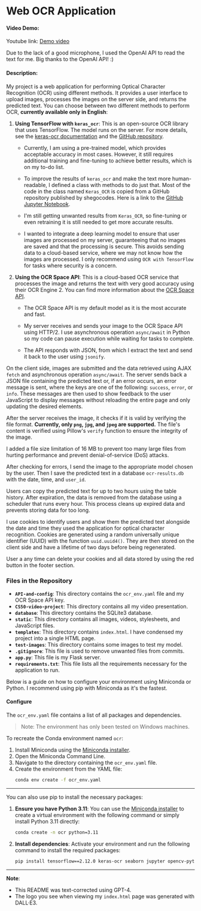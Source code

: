 # Web OCR Application

#### Video Demo: 

Youtube link: [Demo video](https://youtu.be/dpf1IfWXtRc)

Due to the lack of a good microphone, I used the OpenAI API to read the text for me. Big thanks to the OpenAI API! :)

#### Description:
My project is a web application for performing Optical Character Recognition (OCR) using different methods. It provides a user interface to upload images, processes the images on the server side, and returns the predicted text. You can choose between two different methods to perform OCR, **currently available only in English**:

1. **Using TensorFlow with `keras_ocr`**: This is an open-source OCR library that uses TensorFlow. The model runs on the server. For more details, see the [keras-ocr documentation](https://keras-ocr.readthedocs.io/) and the [GitHub repository](https://github.com/faustomorales/keras-ocr).
    - Currently, I am using a pre-trained model, which provides acceptable accuracy in most cases. However, it still requires additional training and fine-tuning to achieve better results, which is on my to-do list.
    
    - To improve the results of `keras_ocr` and make the text more human-readable, I defined a class with methods to do just that. Most of the code in the class named `Keras_OCR` is copied from a GitHub repository published by shegocodes. Here is a link to the [GitHub Jupyter Notebook](https://github.com/shegocodes/keras-ocr/blob/main/Keras-OCR.ipynb).
    
    - I'm still getting unwanted results from `Keras_OCR`, so fine-tuning or even retraining it is still needed to get more accurate results. 
    
    - I wanted to integrate a deep learning model to ensure that user images are processed on my server, guaranteeing that no images are saved and that the processing is secure. This avoids sending data to a cloud-based service, where we may not know how the images are processed. I only recommend using `OCR with TensorFlow` for tasks where security is a concern.

2. **Using the OCR Space API**: This is a cloud-based OCR service that processes the image and returns the text with very good accuracy using their OCR Engine 2. You can find more information about the [OCR Space API](https://ocr.space/ocrapi).
    
    - The OCR Space API is my default model as it is the most accurate and fast.
    
    - My server receives and sends your image to the OCR Space API using HTTP/2. I use asynchronous operation `async/await` in Python so my code can pause execution while waiting for tasks to complete.
    
    - The API responds with JSON, from which I extract the text and send it back to the user using `jsonify`. 

On the client side, images are submitted and the data retrieved using AJAX `fetch` and asynchronous operation `async/await`. The server sends back a JSON file containing the predicted text or, if an error occurs, an error message is sent, where the keys are one of the following: `success`, `error`, or `info`. These messages are then used to show feedback to the user JavaScript to display messages without reloading the entire page and only updating the desired elements.

After the server receives the image, it checks if it is valid by verifying the file format. **Currently, only `png`, `jpg`, and `jpeg` are supported.** The file's content is verified using Pillow's `verify` function to ensure the integrity of the image.

I added a file size limitation of 16 MB to prevent too many large files from hurting performance and prevent denial-of-service (DoS) attacks.

After checking for errors, I send the image to the appropriate model chosen by the user. Then I save the predicted text in a database `ocr-results.db` with the date, time, and `user_id`.

Users can copy the predicted text for up to two hours using the table history. After expiration, the data is removed from the database using a scheduler that runs every hour. This process cleans up expired data and prevents storing data for too long.

I use cookies to identify users and show them the predicted text alongside the date and time they used the application for optical character recognition. Cookies are generated using a random universally unique identifier (UUID) with the function `uuid.uuid4()`. They are then stored on the client side and have a lifetime of two days before being regenerated.

User a any time can delete your cookies and all data stored by using the red button in the footer section.

### Files in the Repository

- **`API-and-config`**: This directory contains the `ocr_env.yaml` file and my OCR Space API key.
- **``CS50-video-project``**: This directory contains all my video presentation.
- **`database`**: This directory contains the SQLite3 database.
- **`static`**: This directory contains all images, videos, stylesheets, and JavaScript files.
- **`templates`**: This directory contains `index.html`. I have condensed my project into a single HTML page.
- **`test-images`**: This directory contains some images to test my model.
- **`.gitignore`**: This file is used to remove unwanted files from commits.
- **`app.py`**: This file is my Flask server.
- **`requirements.txt`**: This file lists all the requirements necessary for the application to run.

Below is a guide on how to configure your environment using Miniconda or Python. I recommend using pip with Miniconda as it's the fastest.

#### Configure
The `ocr_env.yaml` file contains a list of all packages and dependencies.

> Note: The environment has only been tested on Windows machines.

To recreate the Conda environment named `ocr`:

1. Install Miniconda using the [Miniconda installer](https://docs.anaconda.com/miniconda/).
2. Open the Miniconda Command Line.
3. Navigate to the directory containing the `ocr_env.yaml` file.
4. Create the environment from the YAML file:
    ```sh
    conda env create -f ocr_env.yaml
    ```

---

You can also use pip to install the necessary packages:

1. **Ensure you have Python 3.11**: You can use the [Miniconda installer](https://docs.anaconda.com/miniconda/) to create a virtual environment with the following command or simply install Python 3.11 directly:

   ```bash
   conda create -n ocr python=3.11
   ```

2. **Install dependencies**: Activate your environment and run the following command to install the required packages:

   ```bash
   pip install tensorflow==2.12.0 keras-ocr seaborn jupyter opencv-python requests asyncio flask[async] Flask-Session httpx[http2] APScheduler
   ```

---

**Note**:
- This README was text-corrected using GPT-4.
- The logo you see when viewing my `index.html` page was generated with DALL·E3.